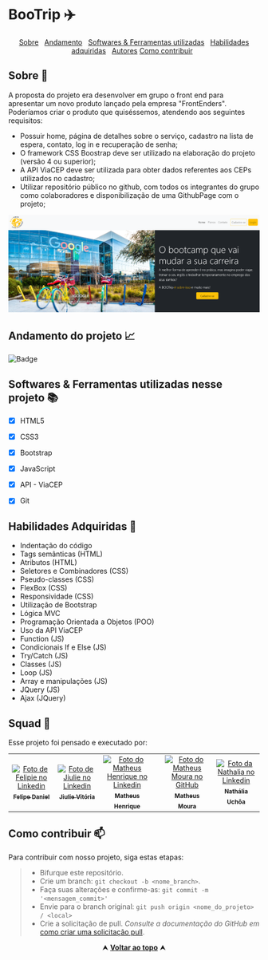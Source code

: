 # BooTrip ✈️

<div id="inicio" align=center>
  <a href="#sobre">Sobre</a>&nbsp;&nbsp;
  <a href="#andamento">Andamento</a>&nbsp;&nbsp;
  <a href="#linguagens">Softwares & Ferramentas utilizadas</a>&nbsp;&nbsp;
  <a href="#habilidades">Habilidades adquiridas</a>&nbsp;&nbsp;
  <a href="#grupo">Autores</a> 
     <a href="#contribuir">Como contribuir</a>&nbsp;&nbsp;
</div>

<h2 id="sobre">Sobre 🔎</h2>
  <p> A proposta do projeto era desenvolver em grupo o front end para apresentar um novo produto lançado pela empresa "FrontEnders". Poderíamos criar o produto que quiséssemos, atendendo aos seguintes requisitos:</p>

  - Possuir home, página de detalhes sobre o serviço, cadastro na lista de espera, contato, log in e recuperação de senha;
  - O framework CSS Boostrap deve ser utilizado na elaboração do projeto (versão 4 ou superior);
  - A API ViaCEP deve ser utilizada para obter dados referentes aos CEPs utilizados no cadastro;
  - Utilizar repositório público no github, com todos os integrantes do grupo como colaboradores e disponibilização de uma GithubPage com o projeto;

<img src="./img/printhome.png" alt="imagem da tela do página home">

<br>

<h2 id="andamento">Andamento do projeto 📈</h2>

  ![Badge](https://img.shields.io/website?down_message=em%20andamento&label=STATUS&style=for-the-badge&up_message=conclu%C3%ADdo&url=https%3A%2F%2Fytallobruno.github.io%2FProjetoFinalModulo2%2F)

<h2 id="linguagens">Softwares & Ferramentas utilizadas nesse projeto 📚</h2>

  - [x] HTML5
  - [x] CSS3
  - [x] Bootstrap
  - [x] JavaScript
  - [x] API - ViaCEP
  - [x] Git


<h2 id="habilidades">Habilidades Adquiridas 📝</h2>

  - Indentação do código
  - Tags semânticas (HTML)
  - Atributos (HTML)
  - Seletores e Combinadores (CSS)
  - Pseudo-classes (CSS)
  - FlexBox (CSS)
  - Responsividade (CSS)
  - Utilização de Bootstrap
  - Lógica MVC
  - Programação Orientada a Objetos (POO)
  - Uso da API ViaCEP
  - Function (JS)
  - Condicionais If e Else (JS)
  - Try/Catch (JS)
  - Classes (JS)
  - Loop (JS)
  - Array e manipulações (JS)
  - JQuery (JS)
  - Ajax (JQuery)

<h2 id="grupo">Squad 🤍 </h2>

<p> Esse projeto foi pensado e executado por: </p>
<table>
  <tr>
    <td align="center">
      <a href="https://www.linkedin.com/in/felipe-daniel-1855b5223/">
  <img src="https://media-exp1.licdn.com/dms/image/C5603AQFSrYc50hnFjg/profile-displayphoto-shrink_800_800/0/1634170846077?e=1658966400&v=beta&t=zBgHRWxpcWvYTSAaf9dAwkX-WEqCFwGsXINO0SVHY04" width="100px;" alt="Foto de Felipie no Linkedin"/><br>
  <sub>
  <b> Felipe Daniel </b>
  </sub>
      </a>
    </td>
    <td align="center">
      <a href="https://www.linkedin.com/in/jiulie-vitoria/">
  <img src="https://media-exp1.licdn.com/dms/image/C4E03AQGN5GiqUP7Eyw/profile-displayphoto-shrink_800_800/0/1648772959000?e=1658966400&v=beta&t=Iaf5KKmEzl66cXN98xxicS58XveSVgoXUIe8vdX__Ng" width="100px;" alt="Foto de Jiulie no Linkedin"/><br>
  <sub>
  <b> Jiulie Vitória </b>
  </sub>
      </a>
    </td>
    <td align="center">
      <a href="https://www.linkedin.com/in/matheus-henrique-de-l%C3%A1zaro-silva/">
        <img src="https://media-exp1.licdn.com/dms/image/C4D03AQFJEL8DiyZVjA/profile-displayphoto-shrink_800_800/0/1594299687109?e=1658966400&v=beta&t=tAFhZBMGB60PXOxL26xJA9RSZj-5GzLH1jlH02OIOlk" width="100px;" alt="Foto do Matheus Henrique no Linkedin"/><br>
        <sub>
          <b>Matheus Henrique</b>
        </sub>
      </a>
    </td>
<td align="center">
<td align="center">
      <a href="https://www.linkedin.com/in/eumatheusmoura/)">
        <img src="https://avatars.githubusercontent.com/u/94270463?v=4" width="100px;" alt="Foto do Matheus Moura no GitHub"/><br>
        <sub>
          <b>Matheus Moura</b>
        </sub>
      </a>
    </td>
<td align="center">
      <a href="https://www.linkedin.com/in/nuchoa/)">
        <img src="https://media-exp1.licdn.com/dms/image/C4E03AQGAnB_NedtTlg/profile-displayphoto-shrink_800_800/0/1630526286777?e=1658966400&v=beta&t=clG6C_IeHRKgQT7LwSaOxQ8_KEaSfmFEsbdfjbyb2eI" width="100px;" alt="Foto da Nathalia no Linkedin"/><br>
        <sub>
          <b>Nathália Uchôa</b>
        </sub>
      </a>
    </td>
  </tr>
</table>

<h2 id="contribuir">Como contribuir 📫</h2>

Para contribuir com nosso projeto, siga estas etapas:
  >- Bifurque este repositório.
  >- Crie um branch: `git checkout -b <nome_branch>`.
  >- Faça suas alterações e confirme-as: `git commit -m '<mensagem_commit>'`
  >- Envie para o branch original: `git push origin <nome_do_projeto> / <local>`
  >- Crie a solicitação de pull.
*Consulte a documentação do GitHub em* [como criar uma solicitação pull](https://help.github.com/en/github/collaborating-with-issues-and-pull-requests/creating-a-pull-request).


<div align="center">
  &#11165;&nbsp;<a href="#inicio"><strong>Voltar ao topo</strong></a>&nbsp;&#11165;
</div>
